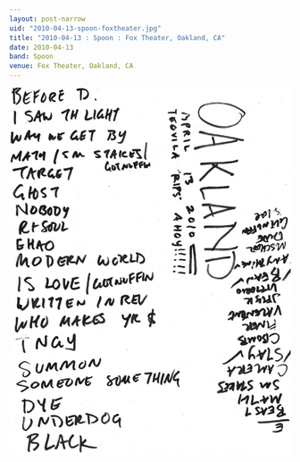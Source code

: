 ```yaml
---
layout: post-narrow
uid: "2010-04-13-spoon-foxtheater.jpg"
title: "2010-04-13 : Spoon : Fox Theater, Oakland, CA"
date: 2010-04-13
band: Spoon
venue: Fox Theater, Oakland, CA
---
```


<div class="showcase">
  <img src="/img/2010/04/20100413-Spoon-FoxTheater.jpg" alt="2010-04-13-spoon-foxtheater.jpg">
</div>
